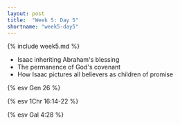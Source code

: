 ```yaml
---
layout: post
title:  "Week 5: Day 5"
shortname: "week5-day5"
---
```


{% include week5.md %}

* Isaac inheriting Abraham's blessing
* The permanence of God's covenant
* How Isaac pictures all believers as children of promise

{% esv Gen 26 %}

{% esv 1Chr 16:14-22 %}

{% esv Gal 4:28 %}